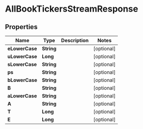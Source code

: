

# AllBookTickersStreamResponse


## Properties

| Name | Type | Description | Notes |
|------------ | ------------- | ------------- | -------------|
|**eLowerCase** | **String** |  |  [optional] |
|**uLowerCase** | **Long** |  |  [optional] |
|**sLowerCase** | **String** |  |  [optional] |
|**ps** | **String** |  |  [optional] |
|**bLowerCase** | **String** |  |  [optional] |
|**B** | **String** |  |  [optional] |
|**aLowerCase** | **String** |  |  [optional] |
|**A** | **String** |  |  [optional] |
|**T** | **Long** |  |  [optional] |
|**E** | **Long** |  |  [optional] |



